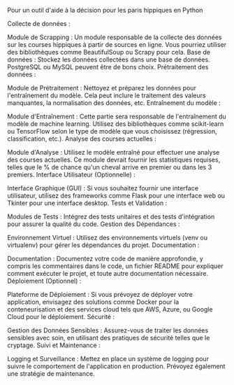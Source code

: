 Pour un outil d'aide à la décision pour les paris hippiques en Python

Collecte de données :

Module de Scrapping : Un module responsable de la collecte des données sur les courses hippiques à partir de sources en ligne. Vous pourriez utiliser des bibliothèques comme BeautifulSoup ou Scrapy pour cela.
Base de données : Stockez les données collectées dans une base de données. PostgreSQL ou MySQL peuvent être de bons choix.
Prétraitement des données :

Module de Prétraitement : Nettoyez et préparez les données pour l'entraînement du modèle. Cela peut inclure le traitement des valeurs manquantes, la normalisation des données, etc.
Entraînement du modèle :

Module d'Entraînement : Cette partie sera responsable de l'entraînement du modèle de machine learning. Utilisez des bibliothèques comme scikit-learn ou TensorFlow selon le type de modèle que vous choisissez (régression, classification, etc.).
Analyse des courses actuelles :

Module d'Analyse : Utilisez le modèle entraîné pour effectuer une analyse des courses actuelles. Ce module devrait fournir les statistiques requises, telles que le % de chance qu'un cheval arrive en premier ou dans les 3 premiers.
Interface Utilisateur (Optionnelle) :

Interface Graphique (GUI) : Si vous souhaitez fournir une interface utilisateur, utilisez des frameworks comme Flask pour une interface web ou Tkinter pour une interface desktop.
Tests et Validation :

Modules de Tests : Intégrez des tests unitaires et des tests d'intégration pour assurer la qualité du code.
Gestion des Dépendances :

Environnement Virtuel : Utilisez des environnements virtuels (venv ou virtualenv) pour gérer les dépendances du projet.
Documentation :

Documentation : Documentez votre code de manière approfondie, y compris les commentaires dans le code, un fichier README pour expliquer comment exécuter le projet, et toute autre documentation nécessaire.
Déploiement (Optionnel) :

Plateforme de Déploiement : Si vous prévoyez de déployer votre application, envisagez des solutions comme Docker pour la conteneurisation et des services cloud tels que AWS, Azure, ou Google Cloud pour le déploiement.
Sécurité :

Gestion des Données Sensibles : Assurez-vous de traiter les données sensibles avec soin, en utilisant des pratiques de sécurité telles que le cryptage.
Suivi et Maintenance :

Logging et Surveillance : Mettez en place un système de logging pour suivre le comportement de l'application en production. Prévoyez également une stratégie de maintenance.